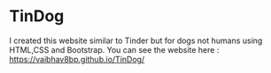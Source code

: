# TinDog
I created this website similar to Tinder but for dogs not humans using HTML,CSS and Bootstrap.
You can see the website here : https://vaibhav8bp.github.io/TinDog/
